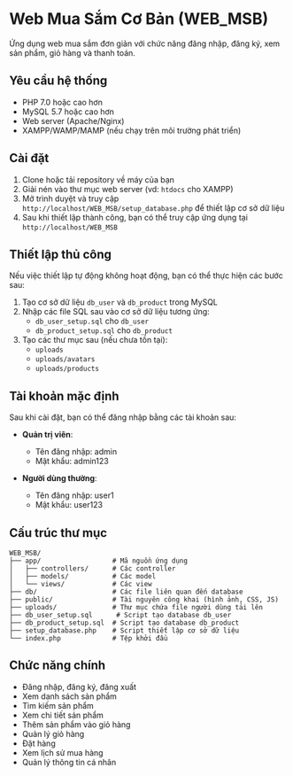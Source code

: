 # Web Mua Sắm Cơ Bản (WEB_MSB)

Ứng dụng web mua sắm đơn giản với chức năng đăng nhập, đăng ký, xem sản phẩm, giỏ hàng và thanh toán.

## Yêu cầu hệ thống

- PHP 7.0 hoặc cao hơn
- MySQL 5.7 hoặc cao hơn
- Web server (Apache/Nginx)
- XAMPP/WAMP/MAMP (nếu chạy trên môi trường phát triển)

## Cài đặt

1. Clone hoặc tải repository về máy của bạn
2. Giải nén vào thư mục web server (vd: `htdocs` cho XAMPP)
3. Mở trình duyệt và truy cập `http://localhost/WEB_MSB/setup_database.php` để thiết lập cơ sở dữ liệu
4. Sau khi thiết lập thành công, bạn có thể truy cập ứng dụng tại `http://localhost/WEB_MSB`

## Thiết lập thủ công

Nếu việc thiết lập tự động không hoạt động, bạn có thể thực hiện các bước sau:

1. Tạo cơ sở dữ liệu `db_user` và `db_product` trong MySQL
2. Nhập các file SQL sau vào cơ sở dữ liệu tương ứng:
   - `db_user_setup.sql` cho `db_user`
   - `db_product_setup.sql` cho `db_product`
3. Tạo các thư mục sau (nếu chưa tồn tại):
   - `uploads`
   - `uploads/avatars`
   - `uploads/products`

## Tài khoản mặc định

Sau khi cài đặt, bạn có thể đăng nhập bằng các tài khoản sau:

- **Quản trị viên**:
  - Tên đăng nhập: admin
  - Mật khẩu: admin123

- **Người dùng thường**:
  - Tên đăng nhập: user1
  - Mật khẩu: user123

## Cấu trúc thư mục

```
WEB_MSB/
├── app/                  # Mã nguồn ứng dụng
│   ├── controllers/      # Các controller
│   ├── models/           # Các model
│   └── views/            # Các view
├── db/                   # Các file liên quan đến database
├── public/               # Tài nguyên công khai (hình ảnh, CSS, JS)
├── uploads/              # Thư mục chứa file người dùng tải lên
├── db_user_setup.sql      # Script tạo database db_user
├── db_product_setup.sql  # Script tạo database db_product
├── setup_database.php    # Script thiết lập cơ sở dữ liệu
└── index.php             # Tệp khởi đầu
```

## Chức năng chính

- Đăng nhập, đăng ký, đăng xuất
- Xem danh sách sản phẩm
- Tìm kiếm sản phẩm
- Xem chi tiết sản phẩm
- Thêm sản phẩm vào giỏ hàng
- Quản lý giỏ hàng
- Đặt hàng
- Xem lịch sử mua hàng
- Quản lý thông tin cá nhân 
